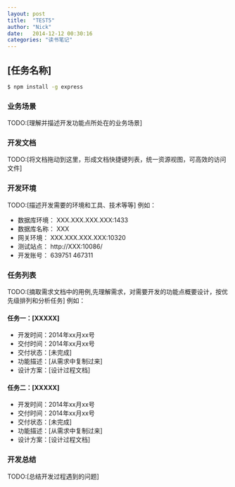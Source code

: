 ```yaml
---
layout: post
title:  "TEST5"
author: "Nick"
date:   2014-12-12 00:30:16
categories: "读书笔记"
---
```

## [任务名称]
```bash
$ npm install -g express
```
### 业务场景
TODO:[理解并描述开发功能点所处在的业务场景]
### 开发文档
TODO:[将文档拖动到这里，形成文档快捷键列表，统一资源视图，可高效的访问文件]
### 开发环境
TODO:[描述开发需要的环境和工具、技术等等]
例如：
* 数据库环境：
XXX.XXX.XXX.XXX:1433
* 数据库名称：
XXX
* 网关环境：
XXX.XXX.XXX.XXX:10320
* 测试站点：
http://XXX:10086/
* 开发账号：
639751 467311

### 任务列表
TODO:[摘取需求文档中的用例,先理解需求，对需要开发的功能点概要设计，按优先级排列和分析任务]
例如：
#### 任务一：[XXXXX]
* 开发时间：2014年xx月xx号
* 交付时间：2014年xx月xx号
* 交付状态：[未完成]
* 功能描述：[从需求中复制过来]
* 设计方案：[设计过程文档]

#### 任务二：[XXXXX]
* 开发时间：2014年xx月xx号
* 交付时间：2014年xx月xx号
* 交付状态：[未完成]
* 功能描述：[从需求中复制过来]
* 设计方案：[设计过程文档]

### 开发总结
TODO:[总结开发过程遇到的问题]